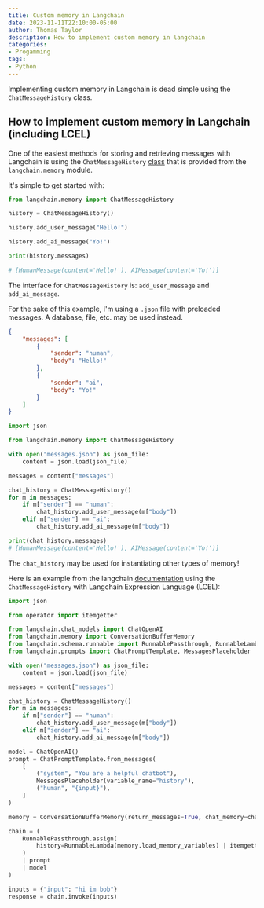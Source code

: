 ```yaml
---
title: Custom memory in Langchain
date: 2023-11-11T22:10:00-05:00
author: Thomas Taylor
description: How to implement custom memory in langchain
categories:
- Progamming
tags:
- Python
---
```


Implementing custom memory in Langchain is dead simple using the `ChatMessageHistory` class.

## How to implement custom memory in Langchain (including LCEL)

One of the easiest methods for storing and retrieving messages with Langchain is using the `ChatMessageHistory` [class](https://python.langchain.com/docs/modules/memory/chat_messages/) that is provided from the `langchain.memory` module.

It's simple to get started with:

```python
from langchain.memory import ChatMessageHistory

history = ChatMessageHistory()

history.add_user_message("Hello!")

history.add_ai_message("Yo!")

print(history.messages)

# [HumanMessage(content='Hello!'), AIMessage(content='Yo!')]
```

The interface for `ChatMessageHistory` is: `add_user_message` and `add_ai_message`.

For the sake of this example, I'm using a `.json` file with preloaded messages. A database, file, etc. may be used instead.

```json
{
    "messages": [
        {
            "sender": "human",
            "body": "Hello!"
        },
        {
            "sender": "ai",
            "body": "Yo!"
        }
    ]
}
```

```python
import json

from langchain.memory import ChatMessageHistory

with open("messages.json") as json_file:
    content = json.load(json_file)

messages = content["messages"]

chat_history = ChatMessageHistory()
for m in messages:
    if m["sender"] == "human":
        chat_history.add_user_message(m["body"])
    elif m["sender"] == "ai":
        chat_history.add_ai_message(m["body"])

print(chat_history.messages)
# [HumanMessage(content='Hello!'), AIMessage(content='Yo!')]
```

The `chat_history` may be used for instantiating other types of memory!

Here is an example from the langchain [documentation](https://python.langchain.com/docs/expression_language/cookbook/memory) using the `ChatMessageHistory` with Langchain Expression Language (LCEL):

```python
import json

from operator import itemgetter

from langchain.chat_models import ChatOpenAI
from langchain.memory import ConversationBufferMemory
from langchain.schema.runnable import RunnablePassthrough, RunnableLambda
from langchain.prompts import ChatPromptTemplate, MessagesPlaceholder

with open("messages.json") as json_file:
    content = json.load(json_file)

messages = content["messages"]

chat_history = ChatMessageHistory()
for m in messages:
    if m["sender"] == "human":
        chat_history.add_user_message(m["body"])
    elif m["sender"] == "ai":
        chat_history.add_ai_message(m["body"])

model = ChatOpenAI()
prompt = ChatPromptTemplate.from_messages(
    [
        ("system", "You are a helpful chatbot"),
        MessagesPlaceholder(variable_name="history"),
        ("human", "{input}"),
    ]
)

memory = ConversationBufferMemory(return_messages=True, chat_memory=chat_history)

chain = (
    RunnablePassthrough.assign(
        history=RunnableLambda(memory.load_memory_variables) | itemgetter("history")
    )
    | prompt
    | model
)

inputs = {"input": "hi im bob"}
response = chain.invoke(inputs)
```

